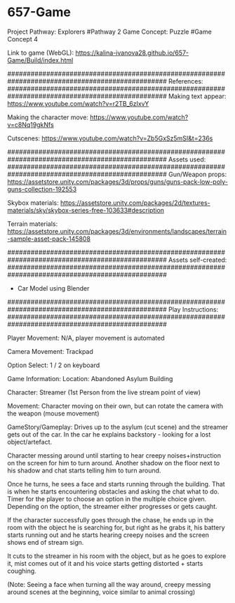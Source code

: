 # 657-Game

Project Pathway: Explorers #Pathway 2
Game Concept: Puzzle #Game Concept 4

Link to game (WebGL):
https://kalina-ivanova28.github.io/657-Game/Build/index.html 

#################################################################################################
References:
#################################################################################################
Making text appear:
https://www.youtube.com/watch?v=r2TB_6zIxvY

Making the character move:
https://www.youtube.com/watch?v=c8Nq19gkNfs

Cutscenes:
https://www.youtube.com/watch?v=Zb5GxSz5mSI&t=236s

#################################################################################################
Assets used:
#################################################################################################
Gun/Weapon props:
https://assetstore.unity.com/packages/3d/props/guns/guns-pack-low-poly-guns-collection-192553

Skybox materials:
https://assetstore.unity.com/packages/2d/textures-materials/sky/skybox-series-free-103633#description 

Terrain materials:
https://assetstore.unity.com/packages/3d/environments/landscapes/terrain-sample-asset-pack-145808

#################################################################################################
Assets self-created:
#################################################################################################
- Car Model using Blender

#################################################################################################
Play Instructions:
#################################################################################################

Player Movement: N/A, player movement is automated

Camera Movement: Trackpad

Option Select: 1 / 2 on keyboard


Game Information:
Location: Abandoned Asylum Building 

Character: Streamer (1st Person from the live stream point of view)

Movement: Character moving on their own, but can rotate the camera with the weapon (mouse movement)

GameStory/Gameplay:
Drives up to the asylum (cut scene) and the streamer gets out of the car. In the car he explains backstory - looking for a lost object/artefact. 

Character messing around until starting to hear creepy noises+instruction on the screen for him to turn around. Another shadow on the floor next to his shadow and chat starts telling him to turn around. 

Once he turns, he sees a face and starts running through the building. That is when he starts encountering obstacles and asking the chat what to do. Timer for the player to choose an option in the multiple choice given. Depending on the option, the streamer either progresses or gets caught.

If the character successfully goes through the chase, he ends up in the room with the object he is searching for, but right as he grabs it, his battery starts running out and he starts hearing creepy noises and the screen shows end of stream sign.

It cuts to the streamer in his room with the object, but as he goes to explore it, mist comes out of it and his voice starts getting distorted + starts coughing.

(Note: Seeing a face when turning all the way around, creepy messing around scenes at the beginning, voice similar to animal crossing)
